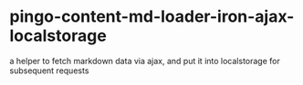 # pingo-content-md-loader-iron-ajax-localstorage
a helper to fetch markdown data via ajax, and put it into localstorage for subsequent requests
